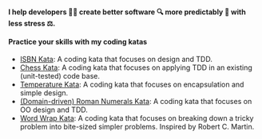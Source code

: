 **I help developers :technologist: create better software :mag: more predictably :compass: with less stress :balance_scale:.**

#### Practice your skills with my coding katas

* [ISBN Kata](https://github.com/kraemer-raimund/isbn-kata): A coding kata that focuses on design and TDD.
* [Chess Kata](https://github.com/kraemer-raimund/chess-kata): A coding kata that focuses on applying TDD in an existing (unit-tested) code base.
* [Temperature Kata](https://github.com/kraemer-raimund/temperature-kata): A coding kata that focuses on encapsulation and simple design.
* [(Domain-driven) Roman Numerals Kata](https://github.com/kraemer-raimund/roman-numerals-kata): A coding kata that focuses on OO design and TDD.
* [Word Wrap Kata](https://github.com/kraemer-raimund/word-wrap-kata): A coding kata that focuses on breaking down a tricky problem into bite-sized simpler problems. Inspired by Robert C. Martin. 
